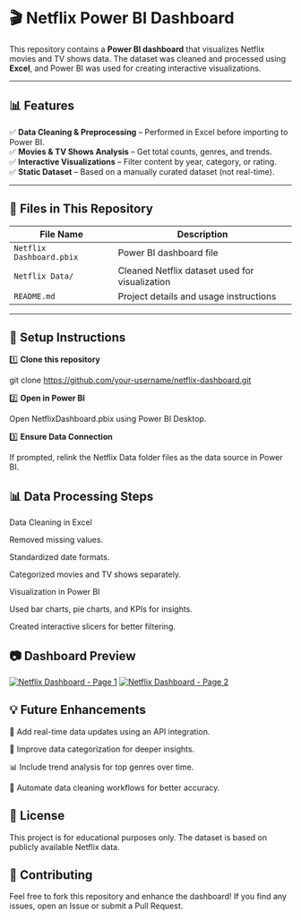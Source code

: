 # 🎬 Netflix Power BI Dashboard  

This repository contains a **Power BI dashboard** that visualizes Netflix movies and TV shows data. The dataset was cleaned and processed using **Excel**, and Power BI was used for creating interactive visualizations.  

---

## 📊 Features  

✅ **Data Cleaning & Preprocessing** – Performed in Excel before importing to Power BI.  
✅ **Movies & TV Shows Analysis** – Get total counts, genres, and trends.  
✅ **Interactive Visualizations** – Filter content by year, category, or rating.  
✅ **Static Dataset** – Based on a manually curated dataset (not real-time).  

---

## 📂 Files in This Repository  

| File Name               | Description |
|-------------------------|-------------|
| `Netflix Dashboard.pbix` | Power BI dashboard file |
| `Netflix Data/`      | Cleaned Netflix dataset used for visualization |
| `README.md`            | Project details and usage instructions |

---

## 🔧 Setup Instructions  

1️⃣ **Clone this repository**  

git clone https://github.com/your-username/netflix-dashboard.git

2️⃣ **Open in Power BI**

Open NetflixDashboard.pbix using Power BI Desktop.

3️⃣ **Ensure Data Connection**

If prompted, relink the Netflix Data folder files as the data source in Power BI.

## 📊 Data Processing Steps
Data Cleaning in Excel

Removed missing values.

Standardized date formats.

Categorized movies and TV shows separately.

Visualization in Power BI

Used bar charts, pie charts, and KPIs for insights.

Created interactive slicers for better filtering.

## 📷 Dashboard Preview
[![Netflix Dashboard - Page 1](https://i.postimg.cc/jL1KFptZ/Netflix-Dashboard-page-0001.jpg)](https://postimg.cc/jL1KFptZ)          [![Netflix Dashboard - Page 2](https://i.postimg.cc/KKP244LH/Netflix-Dashboard-page-0002.jpg)](https://postimg.cc/KKP244LH)  

## 💡 Future Enhancements
🚀 Add real-time data updates using an API integration.

📌 Improve data categorization for deeper insights.

📊 Include trend analysis for top genres over time.

🤖 Automate data cleaning workflows for better accuracy.  

## 📜 License
This project is for educational purposes only. The dataset is based on publicly available Netflix data.

## 🙌 Contributing
Feel free to fork this repository and enhance the dashboard! If you find any issues, open an Issue or submit a Pull Request.
